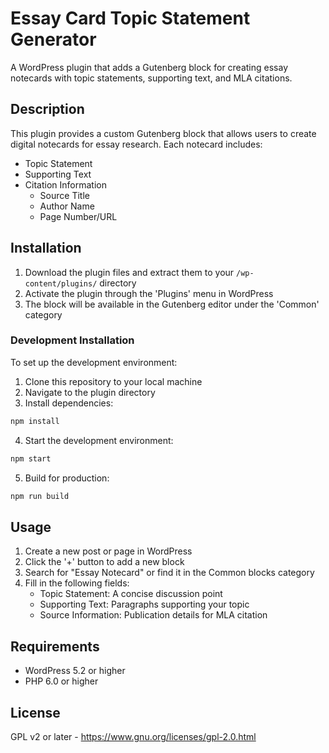 # Essay Card Topic Statement Generator

A WordPress plugin that adds a Gutenberg block for creating essay notecards with topic statements, supporting text, and MLA citations.

## Description

This plugin provides a custom Gutenberg block that allows users to create digital notecards for essay research. Each notecard includes:

- Topic Statement
- Supporting Text
- Citation Information
  - Source Title
  - Author Name
  - Page Number/URL

## Installation

1. Download the plugin files and extract them to your `/wp-content/plugins/` directory
2. Activate the plugin through the 'Plugins' menu in WordPress
3. The block will be available in the Gutenberg editor under the 'Common' category

### Development Installation

To set up the development environment:

1. Clone this repository to your local machine
2. Navigate to the plugin directory
3. Install dependencies:
```bash
npm install
```

4. Start the development environment:
```bash
npm start
```

5. Build for production:
```bash
npm run build
```

## Usage

1. Create a new post or page in WordPress
2. Click the '+' button to add a new block
3. Search for "Essay Notecard" or find it in the Common blocks category
4. Fill in the following fields:
   - Topic Statement: A concise discussion point
   - Supporting Text: Paragraphs supporting your topic
   - Source Information: Publication details for MLA citation

## Requirements

- WordPress 5.2 or higher
- PHP 6.0 or higher

## License

GPL v2 or later - https://www.gnu.org/licenses/gpl-2.0.html